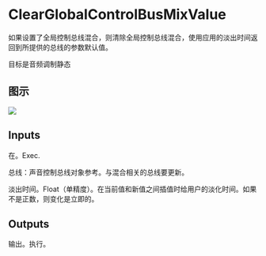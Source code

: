 # ClearGlobalControlBusMixValue

如果设置了全局控制总线混合，则清除全局控制总线混合，使用应用的淡出时间返回到所提供的总线的参数默认值。

目标是音频调制静态

## 图示

![]($-20221218-18024497.png)

## Inputs

在。Exec.

总线：声音控制总线对象参考。与混合相关的总线要更新。

淡出时间。Float（单精度）。在当前值和新值之间插值时给用户的淡化时间。如果不是正数，则变化是立即的。 

## Outputs

输出。执行。
